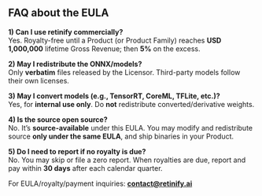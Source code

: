 ## FAQ about the EULA

**1) Can I use retinify commercially?**  
Yes. Royalty-free until a Product (or Product Family) reaches **USD 1,000,000** lifetime Gross Revenue; then **5%** on the excess.

**2) May I redistribute the ONNX/models?**  
Only **verbatim** files released by the Licensor. Third-party models follow their own licenses.

**3) May I convert models (e.g., TensorRT, CoreML, TFLite, etc.)?**  
Yes, for **internal use only**. Do **not** redistribute converted/derivative weights.

**4) Is the source open source?**  
No. It’s **source-available** under this EULA. You may modify and redistribute source **only under the same EULA**, and ship binaries in your Product.

**5) Do I need to report if no royalty is due?**  
No. You may skip or file a zero report. When royalties are due, report and pay within **30 days** after each calendar quarter.

For EULA/royalty/payment inquiries: **contact@retinify.ai**
